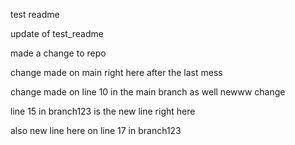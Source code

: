 test readme


update of test_readme

made a change to repo

change made on main right here after the last mess

change made on line 10 in the main branch as well newww change




line 15 in branch123 is the new line right here

also new line here on line 17 in branch123